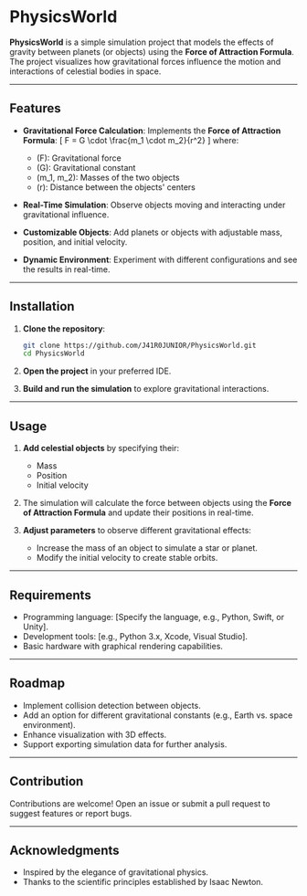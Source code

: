 # PhysicsWorld

**PhysicsWorld** is a simple simulation project that models the effects of gravity between planets (or objects) using the **Force of Attraction Formula**. The project visualizes how gravitational forces influence the motion and interactions of celestial bodies in space.

---

## Features

- **Gravitational Force Calculation**: Implements the **Force of Attraction Formula**:
  \[
  F = G \cdot \frac{m_1 \cdot m_2}{r^2}
  \]
  where:
  - \(F\): Gravitational force
  - \(G\): Gravitational constant
  - \(m_1, m_2\): Masses of the two objects
  - \(r\): Distance between the objects' centers
  
- **Real-Time Simulation**: Observe objects moving and interacting under gravitational influence.
- **Customizable Objects**: Add planets or objects with adjustable mass, position, and initial velocity.
- **Dynamic Environment**: Experiment with different configurations and see the results in real-time.

---

## Installation

1. **Clone the repository**:

   ```bash
   git clone https://github.com/J41R0JUNIOR/PhysicsWorld.git
   cd PhysicsWorld
   ```

2. **Open the project** in your preferred IDE.

3. **Build and run the simulation** to explore gravitational interactions.

---

## Usage

1. **Add celestial objects** by specifying their:
   - Mass
   - Position
   - Initial velocity

2. The simulation will calculate the force between objects using the **Force of Attraction Formula** and update their positions in real-time.

3. **Adjust parameters** to observe different gravitational effects:
   - Increase the mass of an object to simulate a star or planet.
   - Modify the initial velocity to create stable orbits.

---

## Requirements

- Programming language: [Specify the language, e.g., Python, Swift, or Unity].
- Development tools: [e.g., Python 3.x, Xcode, Visual Studio].
- Basic hardware with graphical rendering capabilities.

---

## Roadmap

- Implement collision detection between objects.
- Add an option for different gravitational constants (e.g., Earth vs. space environment).
- Enhance visualization with 3D effects.
- Support exporting simulation data for further analysis.

---

## Contribution

Contributions are welcome! Open an issue or submit a pull request to suggest features or report bugs.

---

## Acknowledgments

- Inspired by the elegance of gravitational physics.
- Thanks to the scientific principles established by Isaac Newton.
